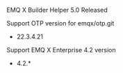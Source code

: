 EMQ X Builder Helper 5.0 Released

Support OTP version for emqx/otp.git

+ 22.3.4.21

Support EMQ X Enterprise 4.2 version

+ 4.2.*
